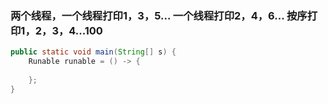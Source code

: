 ### 两个线程，一个线程打印1，3，5... 一个线程打印2，4，6... 按序打印1，2，3，4...100

```java
public static void main(String[] s) {
    Runable runable = () -> {
        
    };
}




```